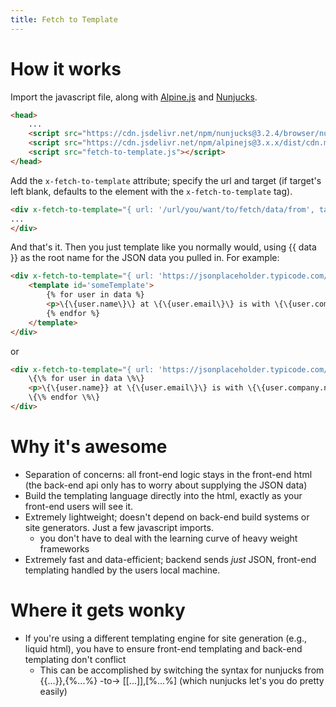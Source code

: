 ```yaml
---
title: Fetch to Template
---
```


# How it works

Import the javascript file, along with [Alpine.js](https://alpinejs.dev/) and [Nunjucks](https://mozilla.github.io/nunjucks/).

```html
<head>
    ...
    <script src="https://cdn.jsdelivr.net/npm/nunjucks@3.2.4/browser/nunjucks.min.js"></script>
    <script src="https://cdn.jsdelivr.net/npm/alpinejs@3.x.x/dist/cdn.min.js" defer></script>
    <script src="fetch-to-template.js"></script>
</head>
```

Add the `x-fetch-to-template` attribute; specify the url and target (if target's left blank, defaults to the element with the `x-fetch-to-template` tag).

```html
<div x-fetch-to-template="{ url: '/url/you/want/to/fetch/data/from', target_id: '#targetID' }">
...
</div>
```

And that's it. Then you just template like you normally would, using {{ data }} as the root name for the JSON data you pulled in. For example:

```html
<div x-fetch-to-template="{ url: 'https://jsonplaceholder.typicode.com/users', target_id: '#someTemplate' }">
    <template id='someTemplate'>
        {% for user in data %}
        <p>\{\{user.name\}\} at \{\{user.email\}\} is with \{\{user.company.name\}\}</p>
        {% endfor %}
    </template>
</div>
```

or

```html
<div x-fetch-to-template="{ url: 'https://jsonplaceholder.typicode.com/users' }">
    \{\% for user in data \%\}
    <p>\{\{user.name}} at \{\{user.email\}\} is with \{\{user.company.name\}\}</p>
    \{\% endfor \%\}
</div>
```


# Why it's awesome

- Separation of concerns: all front-end logic stays in the front-end html (the back-end api only has to worry about supplying the JSON data)
- Build the templating language directly into the html, exactly as your front-end users will see it.
- Extremely lightweight; doesn't depend on back-end build systems or site generators. Just a few javascript imports.
    - you don't have to deal with the learning curve of heavy weight frameworks
- Extremely fast and data-efficient; backend sends _just_ JSON, front-end templating handled by the users local machine.

# Where it gets wonky

- If you're using a different templating engine for site generation (e.g., liquid html), you have to ensure front-end templating and back-end templating don't conflict
    - This can be accomplished by switching the syntax for nunjucks from {{...}},{%...%} -to-> [[...]],[%...%] (which nunjucks let's you do pretty easily)
